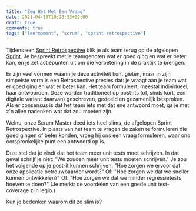 ```yaml
---
title: "Zeg Het Met Een Vraag"
date: 2021-04-18T10:26:33+02:00
draft: true
comments: true
tags: ["leermoment", "scrum", "sprint retrospective"]
---
```


Tijdens een [Sprint Retrospective](https://www.scrum.org/resources/what-is-a-sprint-retrospective) blik je als team terug op de afgelopen [Sprint](https://www.scrum.org/resources/what-is-a-sprint-in-scrum). Je bespreekt met je teamgenoten wat er goed ging en wat er beter kan, en je zet actiepunten uit om die verbetering in de praktijk te brengen.

Er zijn veel vormen waarin je deze activiteit kunt gieten, maar in zijn simpelste vorm is een Retrospective precies dat: je vraagt aan je team wat er goed ging en wat er beter kan. Het team formuleert, meestal individueel, haar antwoorden. Deze worden traditioneel op post-its (of, sinds kort, een digitale variant daarvan) geschreven, gedeeld en gezamenlijk besproken. Als er consensus is dat het team iets met dat ene antwoord moet, ga je met z'n allen nadenken wat dat zou moeten zijn.

Welnu, onze Scrum Master deed iets heel slims, de afgelopen Sprint Retrospective. In plaats van het team te vragen de zaken te formuleren die goed gingen of beter konden, vroeg hij ons een vraag formuleren, waar ons oorspronkelijke punt een antwoord op is.

Dus: stel dat je vindt dat het team meer unit tests moet schrijven. In dat geval schrijf je niet: "We zouden meer unit tests moeten schrijven." Je zou het volgende op je post-it kunnen schrijven: "Hoe zorgen we ervoor dat onze applicatie betrouwbaarder wordt?" Of: "Hoe zorgen we dat we sneller kunnen ontwikkelen?" Of: "Hoe zorgen we dat we minder regressietests hoeven te doen?" (Je merkt: de voordelen van een goede unit test-coverage zijn legio.)

Kun je bedenken waarom dit zo slim is?
